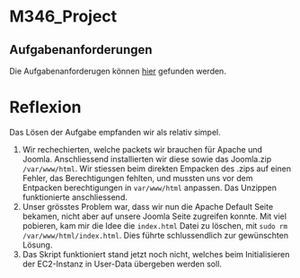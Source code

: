 # M346_Project

## Aufgabenanforderungen
Die Aufgabenanforderugen können [hier](https://github.com/DeltaGamingCH/M346-CMS-AWS/blob/main/Requirements-M346-CMS.pdf) gefunden werden. 

# Reflexion
Das Lösen der Aufgabe empfanden wir als relativ simpel. 
1. Wir rechechierten, welche packets wir brauchen für Apache und Joomla. Anschliessend installierten wir diese sowie das Joomla.zip `/var/www/html`. 
Wir stiessen beim direkten Empacken des .zips auf einen Fehler, das Berechtigungen fehlten, und mussten uns vor dem Entpacken berechtigungen in `var/www/html` anpassen. Das Unzippen funktionierte anschliessend. 
2. Unser grösstes Problem war, dass wir nun die Apache Default Seite bekamen, nicht aber auf unsere Joomla Seite zugreifen konnte. 
Mit viel pobieren, kam mir die Idee die `index.html` Datei zu löschen, mit `sudo rm /var/www/html/index.html`. Dies führte schlussendlich zur gewünschten Lösung. 
3. Das Skript funktioniert stand jetzt noch nicht, welches beim Initialisieren der EC2-Instanz in User-Data übergeben werden soll. 
